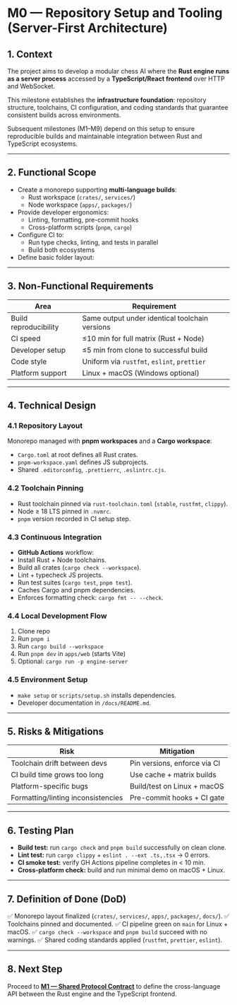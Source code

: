 # M0 — Repository Setup and Tooling (Server-First Architecture)

## 1. Context

The project aims to develop a modular chess AI where the **Rust engine runs as a server process** accessed by a **TypeScript/React frontend** over HTTP and WebSocket.

This milestone establishes the **infrastructure foundation**: repository structure, toolchains, CI configuration, and coding standards that guarantee consistent builds across environments.

Subsequent milestones (M1–M9) depend on this setup to ensure reproducible builds and maintainable integration between Rust and TypeScript ecosystems.

---

## 2. Functional Scope

- Create a monorepo supporting **multi-language builds**:
  - Rust workspace (`crates/`, `services/`)
  - Node workspace (`apps/`, `packages/`)
- Provide developer ergonomics:
  - Linting, formatting, pre-commit hooks
  - Cross-platform scripts (`pnpm`, `cargo`)
- Configure CI to:
  - Run type checks, linting, and tests in parallel
  - Build both ecosystems
- Define basic folder layout:

---

## 3. Non-Functional Requirements

| Area                  | Requirement                                    |
| --------------------- | ---------------------------------------------- |
| Build reproducibility | Same output under identical toolchain versions |
| CI speed              | ≤10 min for full matrix (Rust + Node)          |
| Developer setup       | ≤5 min from clone to successful build          |
| Code style            | Uniform via `rustfmt`, `eslint`, `prettier`    |
| Platform support      | Linux + macOS (Windows optional)               |

---

## 4. Technical Design

### 4.1 Repository Layout

Monorepo managed with **pnpm workspaces** and a **Cargo workspace**:

- `Cargo.toml` at root defines all Rust crates.
- `pnpm-workspace.yaml` defines JS subprojects.
- Shared `.editorconfig`, `.prettierrc`, `.eslintrc.cjs`.

### 4.2 Toolchain Pinning

- Rust toolchain pinned via `rust-toolchain.toml` (`stable`, `rustfmt`, `clippy`).
- Node ≥ 18 LTS pinned in `.nvmrc`.
- `pnpm` version recorded in CI setup step.

### 4.3 Continuous Integration

- **GitHub Actions** workflow:
- Install Rust + Node toolchains.
- Build all crates (`cargo check --workspace`).
- Lint + typecheck JS projects.
- Run test suites (`cargo test`, `pnpm test`).
- Caches Cargo and pnpm dependencies.
- Enforces formatting check: `cargo fmt -- --check`.

### 4.4 Local Development Flow

1. Clone repo
2. Run `pnpm i`
3. Run `cargo build --workspace`
4. Run `pnpm dev` in `apps/web` (starts Vite)
5. Optional: `cargo run -p engine-server`

### 4.5 Environment Setup

- `make setup` or `scripts/setup.sh` installs dependencies.
- Developer documentation in `/docs/README.md`.

---

## 5. Risks & Mitigations

| Risk                               | Mitigation                   |
| ---------------------------------- | ---------------------------- |
| Toolchain drift between devs       | Pin versions, enforce via CI |
| CI build time grows too long       | Use cache + matrix builds    |
| Platform-specific bugs             | Build/test on Linux + macOS  |
| Formatting/linting inconsistencies | Pre-commit hooks + CI gate   |

---

## 6. Testing Plan

- **Build test:** run `cargo check` and `pnpm build` successfully on clean clone.
- **Lint test:** run `cargo clippy` + `eslint . --ext .ts,.tsx` → 0 errors.
- **CI smoke test:** verify GH Actions pipeline completes in < 10 min.
- **Cross-platform check:** build and run minimal demo on macOS + Linux.

---

## 7. Definition of Done (DoD)

✅ Monorepo layout finalized (`crates/`, `services/`, `apps/`, `packages/`, `docs/`).
✅ Toolchains pinned and documented.
✅ CI pipeline green on `main` for Linux + macOS.
✅ `cargo check --workspace` and `pnpm build` succeed with no warnings.
✅ Shared coding standards applied (`rustfmt`, `prettier`, `eslint`).

---

## 8. Next Step

Proceed to **[M1 — Shared Protocol Contract](./M1-shared-protocol-contract.md)** to define the cross-language API between the Rust engine and the TypeScript frontend.
